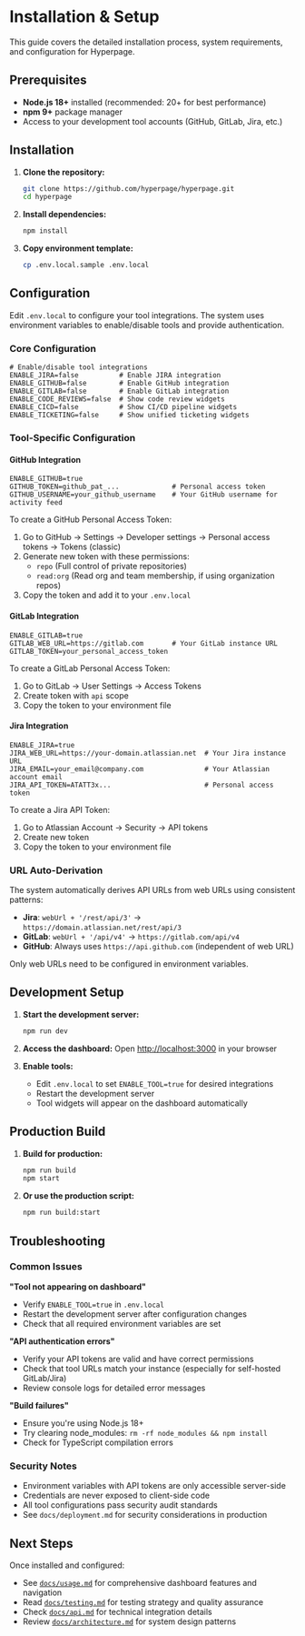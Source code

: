 # Installation & Setup

This guide covers the detailed installation process, system requirements, and configuration for Hyperpage.

## Prerequisites

- **Node.js 18+** installed (recommended: 20+ for best performance)
- **npm 9+** package manager
- Access to your development tool accounts (GitHub, GitLab, Jira, etc.)

## Installation

1. **Clone the repository:**
   ```bash
   git clone https://github.com/hyperpage/hyperpage.git
   cd hyperpage
   ```

2. **Install dependencies:**
   ```bash
   npm install
   ```

3. **Copy environment template:**
   ```bash
   cp .env.local.sample .env.local
   ```

## Configuration

Edit `.env.local` to configure your tool integrations. The system uses environment variables to enable/disable tools and provide authentication.

### Core Configuration

```env
# Enable/disable tool integrations
ENABLE_JIRA=false          # Enable JIRA integration
ENABLE_GITHUB=false        # Enable GitHub integration
ENABLE_GITLAB=false        # Enable GitLab integration
ENABLE_CODE_REVIEWS=false  # Show code review widgets
ENABLE_CICD=false          # Show CI/CD pipeline widgets
ENABLE_TICKETING=false     # Show unified ticketing widgets
```

### Tool-Specific Configuration

#### GitHub Integration
```env
ENABLE_GITHUB=true
GITHUB_TOKEN=github_pat_...             # Personal access token
GITHUB_USERNAME=your_github_username    # Your GitHub username for activity feed
```

To create a GitHub Personal Access Token:
1. Go to GitHub → Settings → Developer settings → Personal access tokens → Tokens (classic)
2. Generate new token with these permissions:
   - `repo` (Full control of private repositories)
   - `read:org` (Read org and team membership, if using organization repos)
3. Copy the token and add it to your `.env.local`

#### GitLab Integration
```env
ENABLE_GITLAB=true
GITLAB_WEB_URL=https://gitlab.com       # Your GitLab instance URL
GITLAB_TOKEN=your_personal_access_token
```

To create a GitLab Personal Access Token:
1. Go to GitLab → User Settings → Access Tokens
2. Create token with `api` scope
3. Copy the token to your environment file

#### Jira Integration
```env
ENABLE_JIRA=true
JIRA_WEB_URL=https://your-domain.atlassian.net  # Your Jira instance URL
JIRA_EMAIL=your_email@company.com               # Your Atlassian account email
JIRA_API_TOKEN=ATATT3x...                       # Personal access token
```

To create a Jira API Token:
1. Go to Atlassian Account → Security → API tokens
2. Create new token
3. Copy the token to your environment file

### URL Auto-Derivation

The system automatically derives API URLs from web URLs using consistent patterns:

- **Jira**: `webUrl + '/rest/api/3'` → `https://domain.atlassian.net/rest/api/3`
- **GitLab**: `webUrl + '/api/v4'` → `https://gitlab.com/api/v4`
- **GitHub**: Always uses `https://api.github.com` (independent of web URL)

Only web URLs need to be configured in environment variables.

## Development Setup

1. **Start the development server:**
   ```bash
   npm run dev
   ```

2. **Access the dashboard:**
   Open [http://localhost:3000](http://localhost:3000) in your browser

3. **Enable tools:**
   - Edit `.env.local` to set `ENABLE_TOOL=true` for desired integrations
   - Restart the development server
   - Tool widgets will appear on the dashboard automatically

## Production Build

1. **Build for production:**
   ```bash
   npm run build
   npm start
   ```

2. **Or use the production script:**
   ```bash
   npm run build:start
   ```

## Troubleshooting

### Common Issues

**"Tool not appearing on dashboard"**
- Verify `ENABLE_TOOL=true` in `.env.local`
- Restart the development server after configuration changes
- Check that all required environment variables are set

**"API authentication errors"**
- Verify your API tokens are valid and have correct permissions
- Check that tool URLs match your instance (especially for self-hosted GitLab/Jira)
- Review console logs for detailed error messages

**"Build failures"**
- Ensure you're using Node.js 18+
- Try clearing node_modules: `rm -rf node_modules && npm install`
- Check for TypeScript compilation errors

### Security Notes

- Environment variables with API tokens are only accessible server-side
- Credentials are never exposed to client-side code
- All tool configurations pass security audit standards
- See `docs/deployment.md` for security considerations in production

## Next Steps

Once installed and configured:
- See [`docs/usage.md`](usage.md) for comprehensive dashboard features and navigation
- Read [`docs/testing.md`](testing.md) for testing strategy and quality assurance
- Check [`docs/api.md`](api.md) for technical integration details
- Review [`docs/architecture.md`](architecture.md) for system design patterns
